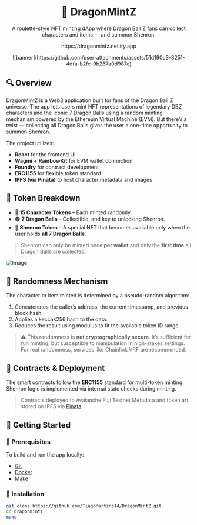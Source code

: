 # <div align="center">🐉 DragonMintZ</div>
<p align="center">A roulette-style NFT minting dApp where Dragon Ball Z fans can collect characters and items — and summon Shenron.</p>
<p align="center">https://dragonmintz.netlify.app</p>

<p align="center">![banner](https://github.com/user-attachments/assets/51d190c3-8251-4dfa-b2fc-9b267a0d987e)</p>

## 🔍 Overview

DragonMintZ is a Web3 application built for fans of the Dragon Ball Z universe. The app lets users mint NFT representations of legendary DBZ characters and the iconic 7 Dragon Balls using a random minting mechanism powered by the Ethereum Virtual Machine (EVM). But there’s a twist — collecting all Dragon Balls gives the user a one-time opportunity to summon Shenron.

The project utilizes:
- **React** for the frontend UI
- **Wagmi** + **RainbowKit** for EVM wallet connection
- **Foundry** for contract development
- **ERC1155** for flexible token standard
- **IPFS (via Pinata)** to host character metadata and images

## 🧱 Token Breakdown

- 🎴 **15 Character Tokens** – Each minted randomly.
- 🟠 **7 Dragon Balls** – Collectible, and key to unlocking Shenron.
- 🐉 **Shenron Token** – A special NFT that becomes available only when the user holds **all 7 Dragon Balls**.

> Shenron can only be minted once **per wallet** and only the **first time** all Dragon Balls are collected.

![Image](https://github.com/user-attachments/assets/8757ca32-88f9-4d6e-b2e8-1a634d1296c8)

## 🎲 Randomness Mechanism

The character or item minted is determined by a pseudo-random algorithm:

1. Concatenates the caller’s address, the current timestamp, and previous block hash.
2. Applies a keccak256 hash to the data.
3. Reduces the result using modulus to fit the available token ID range.

> ⚠️ This randomness is **not cryptographically secure**. It’s sufficient for fun minting, but susceptible to manipulation in high-stakes settings. For real randomness, services like Chainlink VRF are recommended.

## 🧪 Contracts & Deployment

The smart contracts follow the **ERC1155** standard for multi-token minting. Shenron logic is implemented via internal state checks during minting.

> Contracts deployed to Avalanche Fuji Testnet
> Metadata and token art stored on IPFS via [Pinata](https://pinata.cloud)

## 🚀 Getting Started

### 🧰 Prerequisites

To build and run the app locally:
- [Git](https://git-scm.com/)
- [Docker](https://www.docker.com/)
- [Make](https://www.gnu.org/software/make/)

### 🔧 Installation

```bash
git clone https://github.com/TiagoMartins14/DragonMintZ.git
cd dragonmintz
make
